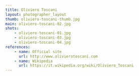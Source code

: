 ```yaml
---
title: Oliviero Toscani
layout: photographer_layout
thumb: oliviero-toscani-thumb.jpg
main: oliviero-toscani-02.jpg
shots:
    - oliviero-toscani-01.jpg
    - oliviero-toscani-03.jpg
    - oliviero-toscani-04.jpg
references:
    - name: Official site
      url: http://www.olivierotoscani.com
    - name: Wikipedia
      url: https://it.wikipedia.org/wiki/Oliviero_Toscani
---
```


